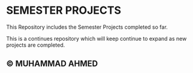 <h1>SEMESTER PROJECTS</h1>
        This Repository includes the Semester Projects completed so far.
        
 This is a continues repository which will keep continue to expand as new projects are completed.

<h2> &copy; MUHAMMAD AHMED</h2>
